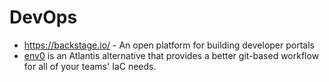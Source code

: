 # DevOps

* <https://backstage.io/> - An open platform for building developer portals
* [env0](https://www.env0.com/atlantis-alternative) is an Atlantis alternative that provides a better git-based workflow for all of your teams' IaC needs.